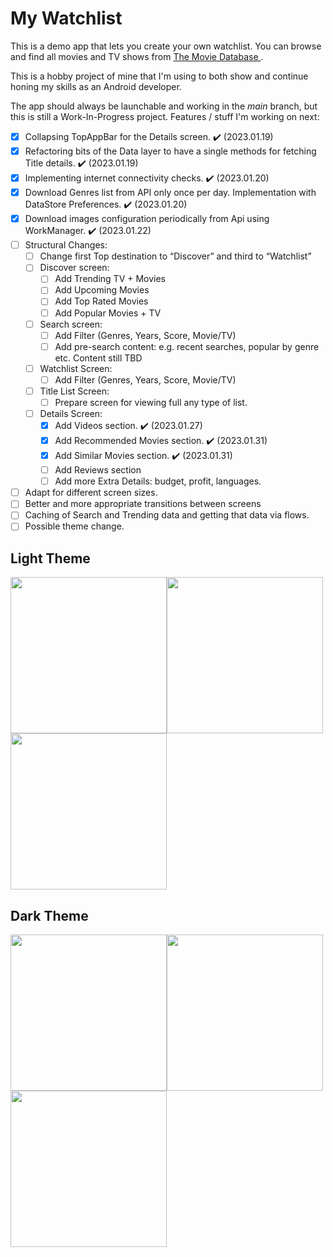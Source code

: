 # My Watchlist
This is a demo app that lets you create your own watchlist. You can browse and find all movies and TV shows from [The Movie Database ](https://www.themoviedb.org/ "The Movie Database").

This is a hobby project of mine that I'm using to both show and continue honing my skills as an Android developer.

The app should always be launchable and working in the *main* branch, but this is still a Work-In-Progress project. Features / stuff I'm working on next:
- [x] Collapsing TopAppBar for the Details screen. :heavy_check_mark: (2023.01.19) 
- [x] Refactoring bits of the Data layer to have a single methods for fetching Title details. :heavy_check_mark: (2023.01.19) 
- [x] Implementing internet connectivity checks. :heavy_check_mark: (2023.01.20) 
- [x] Download Genres list from API only once per day. Implementation with DataStore Preferences. :heavy_check_mark: (2023.01.20) 
- [x] Download images configuration periodically from Api using WorkManager. :heavy_check_mark: (2023.01.22) 
- [ ] Structural Changes:
	- [ ]	Change first Top destination to “Discover” and third to “Watchlist”
	- [ ]	Discover screen:
		- [ ]	Add Trending TV + Movies
		- [ ]	Add Upcoming Movies
		- [ ]	Add Top Rated Movies
		- [ ]	Add Popular Movies + TV
	- [ ]	Search screen:
		- [ ]	Add Filter (Genres, Years, Score, Movie/TV)
		- [ ]	Add pre-search content: e.g. recent searches, popular by genre etc. Content still TBD
	- [ ]	Watchlist Screen: 
		- [ ]	Add Filter (Genres, Years, Score, Movie/TV)
	- [ ]	Title List Screen:
		- [ ]	Prepare screen for viewing full any type of list. 
	- [ ]	Details Screen:
		- [x] 	Add Videos section. :heavy_check_mark: (2023.01.27) 
		- [x]	Add Recommended Movies section. :heavy_check_mark: (2023.01.31)
		- [x]	Add Similar Movies section. :heavy_check_mark: (2023.01.31)
		- [ ]	Add Reviews section
		- [ ] 	Add more Extra Details: budget, profit, languages. 
- [ ] Adapt for different screen sizes. 
- [ ] Better and more appropriate transitions between screens
- [ ] Caching of Search and Trending data and getting that data via flows.
- [ ] Possible theme change.

## Light Theme

<img src="https://user-images.githubusercontent.com/34347984/212759648-903e3147-7f9e-4968-9157-9e17c34b5890.jpg" width="250"/><img src="https://user-images.githubusercontent.com/34347984/212759652-24d1ff71-e1b6-4a66-afbd-84f7acf22e03.jpg" width="250"/><img src="https://user-images.githubusercontent.com/34347984/212759654-89df1db2-86fa-44fe-8d12-3920741d41da.jpg" width="250"/>

## Dark Theme

<img src="https://user-images.githubusercontent.com/34347984/212759656-f43ab28d-1bcb-49a1-9d6e-c1ca95c9b675.jpg" width="250"/><img src="https://user-images.githubusercontent.com/34347984/212759657-208b6432-0a00-4edf-bd7f-94dab7c96bc0.jpg" width="250"/><img src="https://user-images.githubusercontent.com/34347984/212759660-ede99931-6aac-4f32-86c8-be35219c9b5a.jpg" width="250"/>
